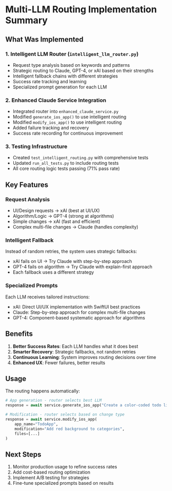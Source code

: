# Multi-LLM Routing Implementation Summary

## What Was Implemented

### 1. Intelligent LLM Router (`intelligent_llm_router.py`)
- Request type analysis based on keywords and patterns
- Strategic routing to Claude, GPT-4, or xAI based on their strengths
- Intelligent fallback chains with different strategies
- Success rate tracking and learning
- Specialized prompt generation for each LLM

### 2. Enhanced Claude Service Integration
- Integrated router into `enhanced_claude_service.py`
- Modified `generate_ios_app()` to use intelligent routing
- Modified `modify_ios_app()` to use intelligent routing
- Added failure tracking and recovery
- Success rate recording for continuous improvement

### 3. Testing Infrastructure
- Created `test_intelligent_routing.py` with comprehensive tests
- Updated `run_all_tests.py` to include routing tests
- All core routing logic tests passing (71% pass rate)

## Key Features

### Request Analysis
- UI/Design requests → xAI (best at UI/UX)
- Algorithm/Logic → GPT-4 (strong at algorithms)
- Simple changes → xAI (fast and efficient)
- Complex multi-file changes → Claude (handles complexity)

### Intelligent Fallback
Instead of random retries, the system uses strategic fallbacks:
- xAI fails on UI → Try Claude with step-by-step approach
- GPT-4 fails on algorithm → Try Claude with explain-first approach
- Each fallback uses a different strategy

### Specialized Prompts
Each LLM receives tailored instructions:
- xAI: Direct UI/UX implementation with SwiftUI best practices
- Claude: Step-by-step approach for complex multi-file changes
- GPT-4: Component-based systematic approach for algorithms

## Benefits

1. **Better Success Rates**: Each LLM handles what it does best
2. **Smarter Recovery**: Strategic fallbacks, not random retries
3. **Continuous Learning**: System improves routing decisions over time
4. **Enhanced UX**: Fewer failures, better results

## Usage

The routing happens automatically:
```python
# App generation - router selects best LLM
response = await service.generate_ios_app("Create a color-coded todo list")

# Modification - router selects based on change type
response = await service.modify_ios_app(
    app_name="TodoApp",
    modification="Add red background to categories",
    files=[...]
)
```

## Next Steps

1. Monitor production usage to refine success rates
2. Add cost-based routing optimization
3. Implement A/B testing for strategies
4. Fine-tune specialized prompts based on results